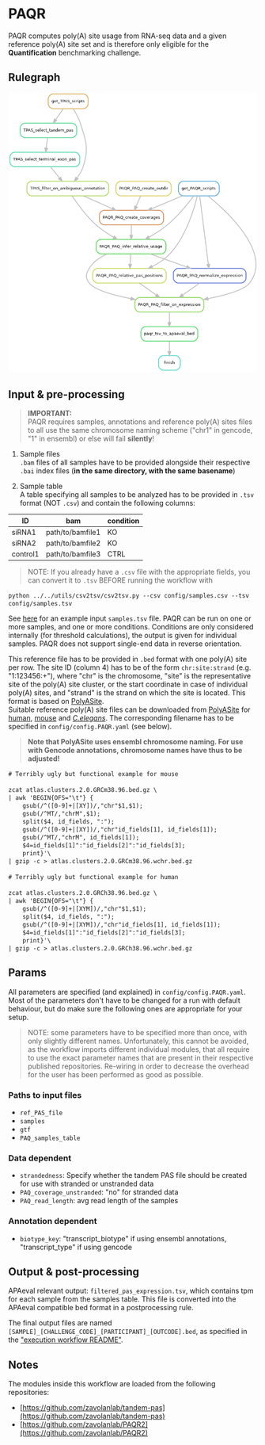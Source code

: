 # PAQR
PAQR computes poly(A) site usage from RNA-seq data and a given reference poly(A) site set and is therefore only eligible for the **Quantification** benchmarking challenge.
## Rulegraph

![rulegraph](rulegraph.PAQR.png)

## Input & pre-processing
> **IMPORTANT:**   
PAQR requires samples, annotations and reference poly(A) sites files to all use the same chromosome naming scheme ("chr1" in gencode, "1" in ensembl) or else will fail **silently**!


1. Sample files  
`.bam` files of all samples have to be provided alongside their respective `.bai` index files (**in the same directory, with the same basename**)

2. Sample table  
A table specifying all samples to be analyzed has to be provided in `.tsv` format (NOT `.csv`) and contain the following columns:   

| ID | bam | condition |
| - | - | - |
| siRNA1 | path/to/bamfile1 | KO |
| siRNA2 | path/to/bamfile2 | KO |
| control1 | path/to/bamfile3 | CTRL |

>NOTE: If you already have a `.csv` file with the appropriate fields, you can convert it to `.tsv` BEFORE running the workflow with 
```
python ../../utils/csv2tsv/csv2tsv.py --csv config/samples.csv --tsv config/samples.tsv
```
 
See [here][sample-table] for an example input `samples.tsv` file. PAQR can be run on one or more samples, and one or more conditions. Conditions are only considered internally (for threshold calculations), the output is given for individual samples. PAQR does not support single-end data in reverse orientation.

This reference file has to be provided in `.bed` format with one poly(A) site per row. The site ID (column 4) has to be of the form `chr:site:strand` (e.g. "1:123456:+"), where "chr" is the chromosome, "site" is the representative site of the poly(A) site cluster, or the start coordinate in case of individual poly(A) sites, and "strand" is the strand on which the site is located. This format is based on [PolyASite][polyasite-web].    
Suitable reference poly(A) site files can be downloaded from [PolyASite][polyasite-web] for [human][human-pas], [mouse][mouse-pas] and [*C.elegans*][worm-pas]. The corresponding filename has to be specified in `config/config.PAQR.yaml` (see below).   
> **Note that PolyASite uses ensembl chromosome naming. For use with Gencode annotations, chromosome names have thus to be adjusted!**
```
# Terribly ugly but functional example for mouse

zcat atlas.clusters.2.0.GRCm38.96.bed.gz \
| awk 'BEGIN{OFS="\t"} {
    gsub(/^([0-9]+|[XY])/,"chr"$1,$1);
    gsub(/^MT/,"chrM",$1);
    split($4, id_fields, ":"); 
    gsub(/^([0-9]+|[XY])/,"chr"id_fields[1], id_fields[1]);
    gsub(/^MT/,"chrM", id_fields[1]);
    $4=id_fields[1]":"id_fields[2]":"id_fields[3];
    print}'\
| gzip -c > atlas.clusters.2.0.GRCm38.96.wchr.bed.gz

# Terribly ugly but functional example for human

zcat atlas.clusters.2.0.GRCh38.96.bed.gz \
| awk 'BEGIN{OFS="\t"} {
    gsub(/^([0-9]+|[XYM])/,"chr"$1,$1);
    split($4, id_fields, ":"); 
    gsub(/^([0-9]+|[XYM])/,"chr"id_fields[1], id_fields[1]);
    $4=id_fields[1]":"id_fields[2]":"id_fields[3];
    print}'\
| gzip -c > atlas.clusters.2.0.GRCh38.96.wchr.bed.gz
```

## Params

All parameters are specified (and explained) in `config/config.PAQR.yaml`. Most of the parameters don't have to be changed for a run with default behaviour, but do make sure the following ones are appropriate for your setup.

> NOTE: some parameters have to be specified more than once, with only slightly different names. Unfortunately, this cannot be avoided, as the workflow imports different individual modules, that all require to use the exact parameter names that are present in their respective published repositories. Re-wiring in order to decrease the overhead for the user has been performed as good as possible.
### Paths to input files
- `ref_PAS_file`
- `samples`
- `gtf`
- `PAQ_samples_table`


### Data dependent
- `strandedness`: Specify whether the tandem PAS file should be created for use with stranded or unstranded data
- `PAQ_coverage_unstranded`: "no" for stranded data
- `PAQ_read_length`: avg read length of the samples

### Annotation dependent
- `biotype_key`: "transcript_biotype" if using ensembl annotations, "transcript_type" if using gencode


## Output & post-processing

APAeval relevant output: `filtered_pas_expression.tsv`, which contains tpm for each sample from the samples table. This file is converted into the APAeval compatible bed format in a postprocessing rule.   

The final output files are named `[SAMPLE]_[CHALLENGE_CODE]_[PARTICIPANT]_[OUTCODE].bed`, as specified in the ["execution workflow README"][ewf-readme-filenames].

## Notes

The modules inside this workflow are loaded from the following repositories:

- [https://github.com/zavolanlab/tandem-pas](https://github.com/zavolanlab/tandem-pas)
- [https://github.com/zavolanlab/PAQR2](https://github.com/zavolanlab/PAQR2)



[polyasite-web]: <https://polyasite.unibas.ch/atlas>
[human-pas]: <https://polyasite.unibas.ch/download/atlas/2.0/GRCh38.96/atlas.clusters.2.0.GRCh38.96.bed.gz>
[mouse-pas]: <(https://polyasite.unibas.ch/download/atlas/2.0/GRCm38.96/atlas.clusters.2.0.GRCm38.96.bed.gz)>
[worm-pas]: <https://polyasite.unibas.ch/download/atlas/2.0/WBcel235/atlas.clusters.2.0.WBcel235.bed.gz>
[sample-table]: config/samples.tsv
[ewf-readme-filenames]: ../README.md#output